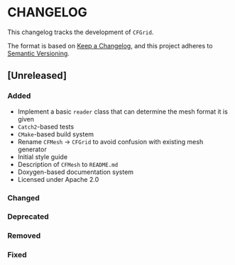 # CHANGELOG

This changelog tracks the development of `CFGrid`.

The format is based on [Keep a Changelog](https://keepachangelog.com/en/1.1.0/),
and this project adheres to [Semantic Versioning](https://semver.org/spec/v2.0.0.html).

## [Unreleased]

### Added

- Implement a basic `reader` class that can determine the mesh format it is given
- `Catch2`-based tests
- `CMake`-based build system
- Rename `CFMesh` -> `CFGrid` to avoid confusion with existing mesh generator
- Initial style guide
- Description of `CFMesh` to `README.md`
- Doxygen-based documentation system
- Licensed under Apache 2.0

### Changed
### Deprecated
### Removed
### Fixed

